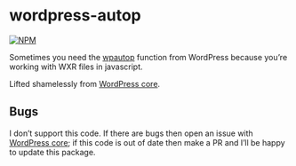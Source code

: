 # wordpress-autop
[![NPM](https://nodei.co/npm/wordpress-autop.png)](https://nodei.co/npm/wordpress-autop/)

Sometimes you need the [wpautop](http://codex.wordpress.org/Function_Reference/wpautop) function from WordPress because you’re working with WXR files in javascript.

Lifted shamelessly from [WordPress core](https://github.com/WordPress/WordPress/blob/master/wp-admin/js/editor.js).

## Bugs
I don’t support this code. If there are bugs then open an issue with [WordPress core](https://make.wordpress.org/core/handbook/reporting-bugs/); if this code is out of date then make a PR and I’ll be happy to update this package.